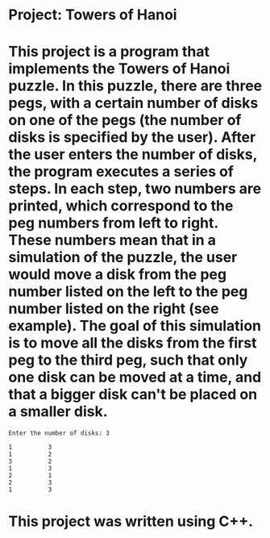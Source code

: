 # Project: Towers of Hanoi

# This project is a program that implements the Towers of Hanoi puzzle. In this puzzle, there are three pegs, with a certain number of disks on one of the pegs (the number of disks is specified by the user). After the user enters the number of disks, the program executes a series of steps. In each step, two numbers are printed, which correspond to the peg numbers from left to right. These numbers mean that in a simulation of the puzzle, the user would move a disk from the peg number listed on the left to the peg number listed on the right (see example). The goal of this simulation is to move all the disks from the first peg to the third peg, such that only one disk can be moved at a time, and that a bigger disk can't be placed on a smaller disk.

```
Enter the number of disks: 3

1          3
1          2
3          2
1          3
2          1
2          3
1          3
```


# This project was written using C++.
